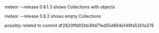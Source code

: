 meteor --release 0.8.1.3 shows Collections with objects

meteor --release 0.8.2 shows empty Collections

possibly related to commit df2820ffd92bb39d71ed55d884e149fa52b1a376

